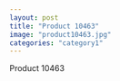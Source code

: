 ```yaml
---
layout: post
title: "Product 10463"
image: "product10463.jpg"
categories: "category1"
---
```

Product 10463
